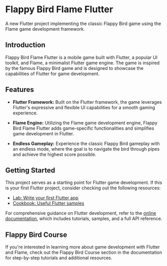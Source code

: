 # Flappy Bird Flame Flutter

A new Flutter project implementing the classic Flappy Bird game using the Flame game development framework.

## Introduction

Flappy Bird Flame Flutter is a mobile game built with Flutter, a popular UI toolkit, and Flame, a minimalist Flutter game engine. The game is inspired by the famous Flappy Bird game and is designed to showcase the capabilities of Flutter for game development.

## Features

- **Flutter Framework:** Built on the Flutter framework, the game leverages Flutter's expressive and flexible UI capabilities for a smooth gaming experience.

- **Flame Engine:** Utilizing the Flame game development engine, Flappy Bird Flame Flutter adds game-specific functionalities and simplifies game development in Flutter.

- **Endless Gameplay:** Experience the classic Flappy Bird gameplay with an endless mode, where the goal is to navigate the bird through pipes and achieve the highest score possible.

## Getting Started

This project serves as a starting point for Flutter game development. If this is your first Flutter project, consider checking out the following resources:

- [Lab: Write your first Flutter app](https://docs.flutter.dev/get-started/codelab)
- [Cookbook: Useful Flutter samples](https://docs.flutter.dev/cookbook)

For comprehensive guidance on Flutter development, refer to the [online documentation](https://docs.flutter.dev/), which includes tutorials, samples, and a full API reference.

## Flappy Bird Course

If you're interested in learning more about game development with Flutter and Flame, check out the Flappy Bird Course section in the documentation for step-by-step tutorials and additional resources.

